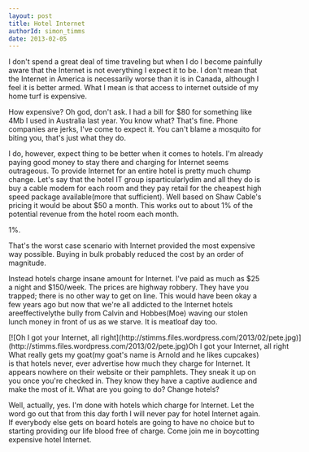 ```yaml
---
layout: post
title: Hotel Internet
authorId: simon_timms
date: 2013-02-05
---
```


I don't spend a great deal of time traveling but when I do I become painfully aware that the Internet is not everything I expect it to be. I don't mean that the Internet in America is necessarily worse than it is in Canada, although I feel it is better armed. What I mean is that access to internet outside of my home turf is expensive.

How expensive? Oh god, don't ask. I had a bill for $80 for something like 4Mb I used in Australia last year. You know what? That's fine. Phone companies are jerks, I've come to expect it. You can't blame a mosquito for biting you, that's just what they do.

I do, however, expect thing to be better when it comes to hotels. I'm already paying good money to stay there and charging for Internet seems outrageous. To provide Internet for an entire hotel is pretty much chump change. Let's say that the hotel IT group isparticularlydim and all they do is buy a cable modem for each room and they pay retail for the cheapest high speed package available(more that sufficient). Well based on Shaw Cable's pricing it would be about $50 a month. This works out to about 1% of the potential revenue from the hotel room each month.

1%.

That's the worst case scenario with Internet provided the most expensive way possible. Buying in bulk probably reduced the cost by an order of magnitude.

Instead hotels charge insane amount for Internet. I've paid as much as $25 a night and $150/week. The prices are highway robbery. They have you trapped; there is no other way to get on line. This would have been okay a few years ago but now that we're all addicted to the Internet hotels areeffectivelythe bully from Calvin and Hobbes(Moe) waving our stolen lunch money in front of us as we starve. It is meatloaf day too.

<div class="wp-caption alignnone" id="attachment_2226" style="width: 635px">[![Oh I got your Internet, all right](http://stimms.files.wordpress.com/2013/02/pete.jpg)](http://stimms.files.wordpress.com/2013/02/pete.jpg)Oh I got your Internet, all right

</div>What really gets my goat(my goat's name is Arnold and he likes cupcakes) is that hotels never, ever advertise how much they charge for Internet. It appears nowhere on their website or their pamphlets. They sneak it up on you once you're checked in. They know they have a captive audience and make the most of it. What are you going to do? Change hotels?

Well, actually, yes. I'm done with hotels which charge for Internet. Let the word go out that from this day forth I will never pay for hotel Internet again. If everybody else gets on board hotels are going to have no choice but to starting providing our life blood free of charge. Come join me in boycotting expensive hotel Internet.



